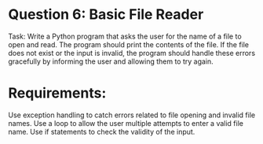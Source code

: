 # Question 6: Basic File Reader
Task: Write a Python program that asks the user for the name of a file to open and read. The program should print the contents of the file. If the file does not exist or the input is invalid, the program should handle these errors gracefully by informing the user and allowing them to try again.

# Requirements:

Use exception handling to catch errors related to file opening and invalid file names.
Use a loop to allow the user multiple attempts to enter a valid file name.
Use if statements to check the validity of the input.


